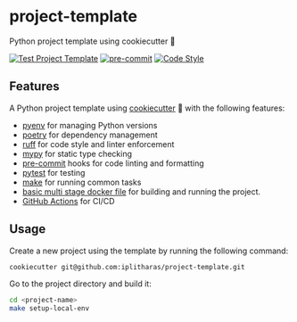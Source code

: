 # project-template
Python project template using cookiecutter 🍪

[![Test Project Template](https://github.com/iplitharas/project-template/actions/workflows/test.yaml/badge.svg)](https://github.com/iplitharas/project-template/actions/workflows/test.yaml)
[![pre-commit](https://img.shields.io/badge/pre--commit-enabled-brightgreen?logo=pre-commit&logoColor=white)](https://github.com/pre-commit/pre-commit)
[![Code Style](https://img.shields.io/endpoint?url=https://raw.githubusercontent.com/astral-sh/ruff/main/assets/badge/v2.json)](https://github.com/astral-sh/ruff)




## Features
A Python project template using [cookiecutter](https://cookiecutter.readthedocs.io/en/1.7.2/README.html) 🍪 
with the following features:
- [pyenv](https://github.com/pyenv/pyenv) for managing Python versions
- [poetry](https://python-poetry.org/) for dependency management
- [ruff](https://github.com/astral-sh/ruff) for code style and linter enforcement
- [mypy](https://mypy.readthedocs.io/en/stable/) for static type checking
- [pre-commit](https://pre-commit.com/) hooks for code linting and formatting
- [pytest](https://docs.pytest.org/en/6.2.x/) for testing
- [make](https://www.gnu.org/software/make/) for running common tasks
- [basic multi stage docker file](https://github.com/iplitharas/project-template/blob/main/%7B%7Bcookiecutter.__project_slug%7D%7D/Dockerfile) for building and running the project.
- [GitHub Actions](https://docs.github.com/en/actions) for CI/CD


## Usage
Create a new project using the template by running the following command:
```bash
cookiecutter git@github.com:iplitharas/project-template.git
```
Go to the project directory and build it:
```bash
cd <project-name>
make setup-local-env
```
